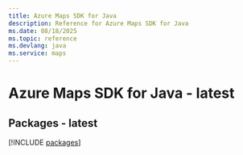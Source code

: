 ```yaml
---
title: Azure Maps SDK for Java
description: Reference for Azure Maps SDK for Java
ms.date: 08/18/2025
ms.topic: reference
ms.devlang: java
ms.service: maps
---
```

# Azure Maps SDK for Java - latest
## Packages - latest
[!INCLUDE [packages](maps-index.md)]